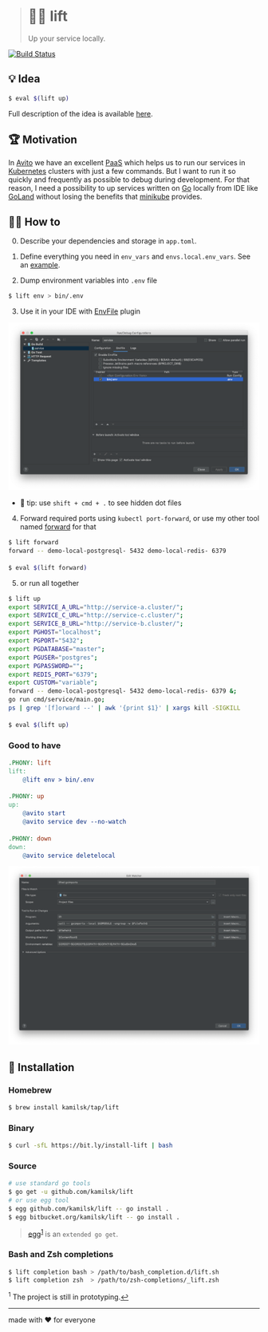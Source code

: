 > # 🏋️‍♂️ lift
>
> Up your service locally.

[![Build Status][icon_build]][page_build]

## 💡 Idea

```bash
$ eval $(lift up)
```

Full description of the idea is available
[here](https://www.notion.so/octolab/lift-9078cdbe27c842498f0561b6acd88a4d?r=0b753cbf767346f5a6fd51194829a2f3).

## 🏆 Motivation

In [Avito](https://tech.avito.ru) we have an excellent [PaaS](https://en.wikipedia.org/wiki/Platform_as_a_service)
which helps us to run our services in [Kubernetes](https://kubernetes.io) clusters with just a few commands.
But I want to run it so quickly and frequently as possible to debug during development.
For that reason, I need a possibility to up services written on [Go](https://golang.org) locally from IDE like
[GoLand](https://www.jetbrains.com/go/) without losing the benefits that
[minikube](https://github.com/kubernetes/minikube) provides.

## 🤼‍♂️ How to

0. Describe your dependencies and storage in `app.toml`.

1. Define everything you need in `env_vars` and `envs.local.env_vars`. See an [example](testdata/app.toml).

2. Dump environment variables into `.env` file

```bash
$ lift env > bin/.env
```

3. Use it in your IDE with [EnvFile](https://plugins.jetbrains.com/plugin/7861-envfile) plugin

![GoLand integration](.github/goland_integration.png)

  - 🔦 tip: use `shift + cmd + .` to see hidden dot files

4. Forward required ports using `kubectl port-forward`, or use my other tool named
[forward](https://github.com/kamilsk/forward) for that

```bash
$ lift forward
forward -- demo-local-postgresql- 5432 demo-local-redis- 6379

$ eval $(lift forward)
```

5. or run all together

```bash
$ lift up
export SERVICE_A_URL="http://service-a.cluster/";
export SERVICE_C_URL="http://service-c.cluster/";
export SERVICE_B_URL="http://service-b.cluster/";
export PGHOST="localhost";
export PGPORT="5432";
export PGDATABASE="master";
export PGUSER="postgres";
export PGPASSWORD="";
export REDIS_PORT="6379";
export CUSTOM="variable";
forward -- demo-local-postgresql- 5432 demo-local-redis- 6379 &;
go run cmd/service/main.go;
ps | grep '[f]orward --' | awk '{print $1}' | xargs kill -SIGKILL

$ eval $(lift up)
```

### Good to have

```makefile
.PHONY: lift
lift:
	@lift env > bin/.env

.PHONY: up
up:
	@avito start
	@avito service dev --no-watch

.PHONY: down
down:
	@avito service deletelocal
```

![goimports integration](.github/goimports_integration.png)

## 🧩 Installation

### Homebrew

```bash
$ brew install kamilsk/tap/lift
```

### Binary

```bash
$ curl -sfL https://bit.ly/install-lift | bash
```

### Source

```bash
# use standard go tools
$ go get -u github.com/kamilsk/lift
# or use egg tool
$ egg github.com/kamilsk/lift -- go install .
$ egg bitbucket.org/kamilsk/lift -- go install .
```

> [egg][page_egg]<sup id="anchor-egg">[1](#egg)</sup> is an `extended go get`.

### Bash and Zsh completions

```bash
$ lift completion bash > /path/to/bash_completion.d/lift.sh
$ lift completion zsh  > /path/to/zsh-completions/_lift.zsh
```

<sup id="egg">1</sup> The project is still in prototyping.[↩](#anchor-egg)

---

made with ❤️ for everyone

[icon_build]:      https://travis-ci.org/kamilsk/lift.svg?branch=master

[page_build]:      https://travis-ci.org/kamilsk/lift
[page_promo]:      https://github.com/kamilsk/lift
[page_egg]:        https://github.com/kamilsk/egg
